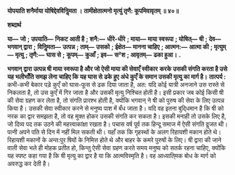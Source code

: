 **योपयाति शनैर्माया योषिद्देवविनिॢमता ।** **तामीक्षेतात्मनो मृत्युं तृणै: कूपमिवावृतम् ॥ ४०॥** 

**शब्दार्थ** 

**या—** **जो** **; उपयाति—** **निकट आती है** **; शनै:—** **धीरे-धीरे** **; माया—** **माया स्वरूपा** **; योषित्—** **षी** **; देव—** **भगवान् द्वारा** **;** **विनिॢमता—** **उत्पन्न** **; ताम्—** **उसको** **; ईक्षेत—** **मानना चाहिए** **; आत्मन:—** **आत्मा की** **; मृत्युम्—** **मृत्यु** **; तृणै:—** **घास से** **;** **कूपम्—** **कुआँ** **; इव—** **स²श** **; आवृतम्—** **ढका हुआ।** **.** 

**भगवान् द्वारा उत्पन्न षी माया स्वरूपा है और जो ऐसी माया की सेवाएँ स्वीकार** **करके उसकी संगति करता है उसे यह भलीभाँति समझ लेना चाहिए कि यह घास से** **ढके हुए अंधे कुएँ के समान उसकी मृत्यु का मार्ग है।** **तात्पर्य :** कभी-कभी बेकार पड़े कुएँ को घास-फूस से ढक दिया जाता है, अत: यदि कोई यात्री अनजाने उस रास्ते से निकलता है, तो उस कुएँ में गिर जाता है और उसकी मृत्यु निश्चित होती है। इसी प्रकार जब कोई किसी षी की सेवा ग्रहण कर लेता है, तो संगति प्रारश्भ होती है, क्योंकि भगवान् ने षी को पुरुष की सेवा के लिए उत्पन्न किया है। उसकी सेवा स्वीकार करने से मनुष्य पाश में बँध जाता है। यदि वह इतना बुदि्धमान है कि षी को नरक का द्वार समझता है, तो वह मुक्त होकर उसकी संगति कर सकता है। इसकी मनाही तो उसके लिए है, जो दिव्य पद तक उठने की महत्त्वाकांक्षा रखता है। पचास वर्ष पूर्व तक हिन्दू समाज में ऐसी संगति वॢजत थी। पत्नी अपने पति से दिन में नहीं मिल सकती थी। यहाँ तक कि गृहस्थों के अलग रिहायशी मकान होते थे। रिहायशी मकानों के अन्त:पुर षियों के निमित्त होते थे और बाहर के कमरे पुरुषों के लिए। षी द्वारा की जाने वाली सेवा भले ही मोहक प्रतीत हो, किन्तु ऐसी सेवा ग्रहण करते समय मनुष्य को सतर्क रहना चाहिए, क्योंकि यह स्पष्ट कहा गया है कि षी मृत्यु का द्वार है या कि आत्मविस्मृति है। वह आध्याति्मक बोध के मार्ग को अवरुद्ध कर देती है।  